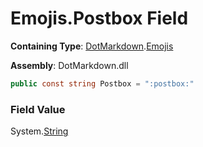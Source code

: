 # Emojis\.Postbox Field

**Containing Type**: [DotMarkdown](../../README.md)\.[Emojis](../README.md)

**Assembly**: DotMarkdown\.dll

```csharp
public const string Postbox = ":postbox:"
```

### Field Value

System\.[String](https://docs.microsoft.com/en-us/dotnet/api/system.string)